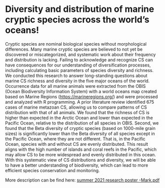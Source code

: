 # Diversity and distribution of marine cryptic species across the world’s oceans!

Cryptic species are nominal biological species without morphological differences. Many marine cryptic species are believed to not yet be discovered or miscategorized, and systematic work about their frequency and distribution is lacking. Failing to acknowledge and recognize CS can have consequences for our understanding of diversification processes, including calculating basic parameters of species diversity and richness. We conducted this research to answer long-standing questions about marine CS richness and diversity in the five major oceans of the world. Occurrence data for all marine animals were extracted from the OBIS (Ocean Biodiversity Information System) with a world oceans map created based on Marine Regions (https://marineregions.org/) and were processed and analyzed with R programming. A prior literature review identified 675 cases of marine metazoan CS, allowing us to compare patterns of CS distribution with that of all animals. We found that the richness of CS is higher than expected in the Arctic Ocean and lower than expected in the Pacific Ocean, relative to the distribution of all species in OBIS. Second, we found that the Beta diversity of cryptic species (based on 1000-mile grain sizes) is significantly lower than the Beta diversity of all species except in the Pacific Ocean, where they are not different. That is, in the Pacific Ocean, species with and without CS are evenly distributed. This result aligns with the high number of islands and coral reefs in the Pacific, which may allow CS to be more widespread and evenly distributed in this ocean. With this systematic view of CS distributions and diversity, we will be able to have a better understanding of biodiversity, which can lead to more efficient species conservation and monitoring.

More description can be find here: [summer 2021 research poster -Mark.pdf]([/embed]https://github.com/vietbachtran/Summer-FURSCA-2021-Mark-Tran/files/10712396/summer.2021.research.poster.-Mark.pdf[/embed])
